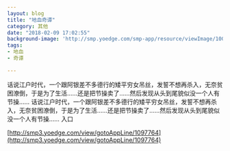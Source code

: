 ```yaml
---
layout: blog
title: "地血奇谭"
category: 其他
date: "2018-02-09 17:02:55"
background-image: 'http://smp.yoedge.com/smp-app/resource/viewImage/1002317appline.png'
tags:
- 地血
- 奇谭

---
```

话说江户时代，一个跟阿银差不多德行的矮平穷女吊丝，发誓不想再杀入，无奈贫困潦倒，于是为了生活……还是把节操卖了……然后发现从头到尾貌似没一个人有节操……
话说江户时代，一个跟阿银差不多德行的矮平穷女吊丝，发誓不想再杀入，无奈贫困潦倒，于是为了生活……还是把节操卖了……然后发现从头到尾貌似没一个人有节操……
入口

[http://smp3.yoedge.com/view/gotoAppLine/1097764](http://smp3.yoedge.com/view/gotoAppLine/1097764)

        
